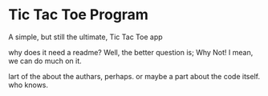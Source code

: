 # Tic Tac Toe Program

A simple, but still the ultimate, Tic Tac Toe app

why does it need a readme? Well, the better question is; Why Not! I mean, we can do much on it.

lart of the about the authars, perhaps. or maybe a part about the code itself. who knows.
